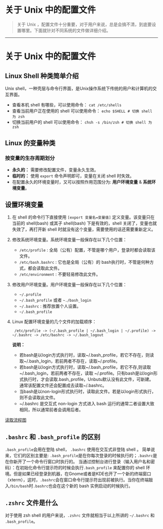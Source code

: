 # 关于 Unix 中的配置文件


> 关于 Unix ，配置文件十分重要，对于用户来说，总是会搞不清，到底要设置哪里。下面就针对不同系统的文件做详细介绍。

<!--more-->

---

# 关于 Unix 中的配置文件

## Linux Shell 种类简单介绍

Unix shell，一种壳层与命令行界面，是Unix操作系统下传统的用户和计算机的交互界面。

- 查看本机 shell 有哪些，可以使用命令： `cat /etc/shells`
- 查看当前用户正在使用的 shell 可以使用命令： `echo $SHELL # 切换 shell 为 zsh`
- 切换当前用户的 shell 可以使用命令： `chsh -s /bin/zsh # 切换 shell 为 zsh`

## Linux 的变量种类

### 按变量的生存周期划分

- **永久的：** 需要修改配置文件，变量永久生效。
- **临时的：** 使用 `export` 命令声明即可，变量在关闭 shell 时失效。
- 在配置永久的环境变量时，又可以按照作用范围分为: **用户环境变量** & **系统环境变量**。

## 设置环境变量

1. 在 shell 的命令行下直接使用 `[export 变量名=变量值]` 定义变量。该变量只在当前的 shell(bash) 或其子 shell(bash) 下是有效的，shell 关闭了，变量也就失效了，再打开新 shell 时就没有这个变量，需要使用的话还需要重新定义。

2. 修改系统环境变量。系统环境变量一般保存在以下几个位置：

    - `/etc/profile` : 全局（公有）配置，不管是哪个用户，登录时都会读取该文件。
    - `/etc/bash.bashrc` : 它也是全局（公有）的 bash执行时，不管是何种方式，都会读取此文件。
    - `/etc/environment` : 不要轻易修改此文件。

3. 修改用户环境变量。用户环境变量一般保存在以下几个位置：

    - `~/.profile`
    - `~/.bash_profile` 或者 `~./bash_login`
    - `~/.bashrc` : 推荐放置个人设置。
    - `~/.bash_profile`

4. Linux 配置环境变量的几个文件的加载顺序：

   ```shell
    /etc/profile -> (~/.bash_profile | ~/.bash_login | ~/.profile) -> ~/.bashrc -> /etc/bashrc -> ~/.bash_logout
   ```

    **说明：**
    - 若bash是以login方式执行时，读取~/.bash_profile，若它不存在，则读取~/.bash_login，若前两者不存在，读取~/.profile。
    - 若bash是以login方式执行时，读取~/.bash_profile，若它不存,则读取~/.bash_login，若前两者不存在，读取 ~/.profile。只有bash是以login形式执行时，才会读取.bash_profile，Unbutu默认没有此文件，可新建。 通常该配置文件还会配置成去读取~/.bashrc。
    - 当bash是以non-login形式执行时，读取此文件。若是以login形式执行，则不会读取此文件。
    - ~/.bashrc 是交互式 non-login 方式进入 bash 运行的通常二者设置大致相同，所以通常前者会调用后者。

[读取流程图](https://img-blog.csdn.net/20180614131117463?watermark/2/text/aHR0cHM6Ly9ibG9nLmNzZG4ubmV0L3lpZmVuNDIzNA==/font/5a6L5L2T/fontsize/400/fill/I0JBQkFCMA==/dissolve/70)

## `.bashrc` 和 `.bash_profile` 的区别

`.bash_profile`会用在登陆 shell， `.bashrc` 使用在交互式非登陆 shell 。
简单说来，它们的区别主要是: `.bash_profile`是在你每次登录的时候执行的；`.bashrc`是在你新开了一个命令行窗口时执行的。
当通过控制台进行登录（输入用户名和密码）：在初始化命令行提示符的时候会执行`.bash_profile` 来配置你的 shell 环境。但是如果已经登录到机器，在Gnome或者是KDE也开了一个新的终端窗口（xterm），这时，`.bashrc`会在窗口命令行提示符出现前被执行。当你在终端敲入`/bin/bash`时`.bashrc`也会在这个新的 bash 实例启动的时候执行。

## `.zshrc` 文件是什么

对于使用 zsh shell 的用户来说，`.zshrc` 文件就相当于以上所讲的  `~/.bashrc` 和 `.bash_profile`。

